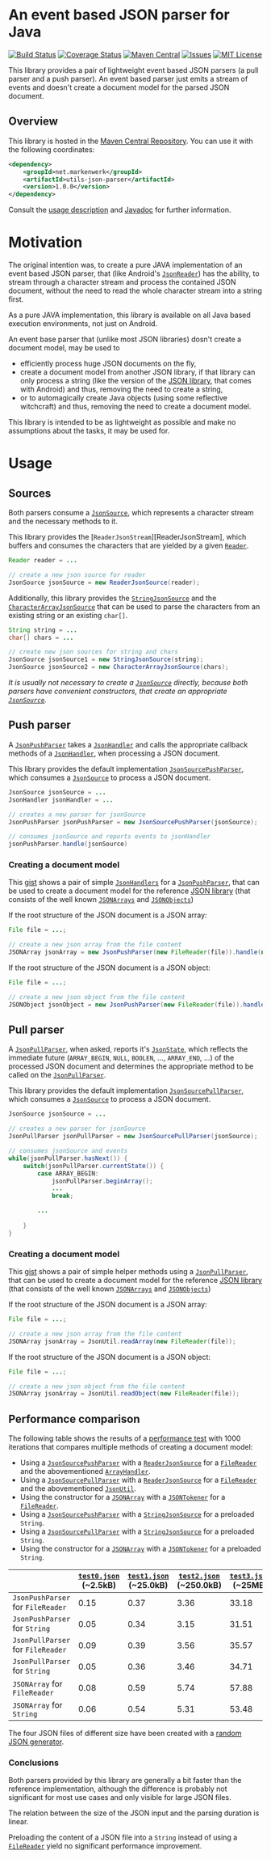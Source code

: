 # An event based JSON parser for Java

[![Build Status](https://travis-ci.org/markenwerk/java-utils-json-parser.svg?branch=master)](https://travis-ci.org/markenwerk/java-utils-json-parser)
[![Coverage Status](https://coveralls.io/repos/github/markenwerk/java-utils-data-fetcher/badge.svg?branch=master)](https://coveralls.io/github/markenwerk/java-utils-data-fetcher?branch=master)
[![Maven Central](https://maven-badges.herokuapp.com/maven-central/net.markenwerk/utils-json-parser/badge.svg)](https://maven-badges.herokuapp.com/maven-central/net.markenwerk/utils-json-parser)
[![Issues](https://img.shields.io/github/issues/markenwerk/java-utils-json-parser.svg)](https://github.com/markenwerk/java-utils-json-parser/issues)
[![MIT License](https://img.shields.io/badge/license-MIT-brightgreen.svg)](https://github.com/markenwerk/java-utils-json-parser/blob/master/LICENSE)

This library provides a pair of lightweight event based JSON parsers (a pull parser and a push parser). An event based parser just emits a stream of events and doesn't create a document model for the parsed JSON document.

## Overview

This library is hosted in the [Maven Central Repository](https://maven-badges.herokuapp.com/maven-central/net.markenwerk/utils-json-parser). You can use it with the following coordinates:

```xml
<dependency>
	<groupId>net.markenwerk</groupId>
	<artifactId>utils-json-parser</artifactId>
	<version>1.0.0</version>
</dependency>
```

Consult the [usage description](#usage) and [Javadoc](http://markenwerk.github.io/java-utils-json-parser/javadoc/index.html) for further information.

# Motivation

The original intention was, to create a pure JAVA implementation of an event based JSON parser, that  (like Android's [`JsonReader`](https://developer.android.com/reference/android/util/JsonReader.html)) has the ability, to stream through a character stream and process the contained JSON document, without the need to read the whole character stream into a string first.

As a pure JAVA implementation, this library is available on all Java based execution environments, not just on Android.

An event base parser that (unlike most JSON libraries) dosn't create a document model, may be used to

 - efficiently process huge JSON documents on the fly,
 - create a document model from another JSON library, if that library can only process a string (like the version of the [JSON library](http://mvnrepository.com/artifact/org.json/json/20080701), that comes with Android) and thus, removing the need to create a string, 
 - or to automagically create Java objects (using some reflective witchcraft) and thus, removing the need to create a document model.
 
This library is intended to be as lightweight as possible and make no assumptions about the tasks, it may be used for.
 
# Usage

## Sources

Both parsers consume a [`JsonSource`][JsonSource], which represents a character stream and the necessary methods to it.

This library provides the [`ReaderJsonStream`][ReaderJsonStream], which buffers and consumes the characters that are yielded by a given [`Reader`][Reader].

```java
Reader reader = ...

// create a new json source for reader
JsonSource jsonSource = new ReaderJsonSource(reader);
```

Additionally, this library provides the [`StringJsonSource`][StringJsonSource] and the [`CharacterArrayJsonSource`][CharacterArrayJsonSource] that can be used to parse the characters from an existing string or an existing `char[]`.

```java
String string = ...
char[] chars = ...

// create new json sources for string and chars
JsonSource jsonSource1 = new StringJsonSource(string);
JsonSource jsonSource2 = new CharacterArrayJsonSource(chars);
```

*It is usually not necessary to create a [`JsonSource`][JsonSource] directly, because both parsers have convenient constructors, that create an appropriate [`JsonSource`][JsonSource].*

## Push parser

A [`JsonPushParser`][JsonPushParser] takes a [`JsonHandler`][JsonHandler] and calls the appropriate callback methods of a [`JsonHandler`][JsonHandler], when processing a JSON document.

This library provides the default implementation [`JsonSourcePushParser`][JsonSourcePushParser], which consumes a [`JsonSource`][JsonSource] to process a JSON document.

```java
JsonSource jsonSource = ...
JsonHandler jsonHandler = ...

// creates a new parser for jsonSource
JsonPushParser jsonPushParser = new JsonSourcePushParser(jsonSource);

// consumes jsonSource and reports events to jsonHandler
jsonPushParser.handle(jsonSource)
```

### Creating a document model

This [gist](https://gist.github.com/toKrause/ef6b3f3f060640f8620c) shows a pair of simple [`JsonHandlers`][JsonHandler] for a [`JsonPushParser`][JsonPushParser], that can be used to create a document model for the reference [JSON library](http://mvnrepository.com/artifact/org.json/json/20160212) (that consists of the well known [`JSONArrays`][JSONArray] and [`JSONObjects`][JSONObject])

If the root structure of the JSON document is a JSON array:

```java
File file = ...;

// create a new json array from the file content
JSONArray jsonArray = new JsonPushParser(new FileReader(file)).handle(new ArrayHandler());
```

If the root structure of the JSON document is a JSON object:

```java
File file = ...;

// create a new json object from the file content
JSONObject jsonObject = new JsonPushParser(new FileReader(file)).handle(new ObjectHandler());
```

## Pull parser

A [`JsonPullParser`][JsonPullParser], when asked, reports it's [`JsonState`][JsonState], which reflects the immediate future (`ARRAY_BEGIN`, `NULL`, `BOOLEN`, ..., `ARRAY_END`, ...) of the processed JSON document and determines the appropriate method to be called on the [`JsonPullParser`][JsonPullParser].

This library provides the default implementation [`JsonSourcePullParser`][JsonSourcePullParser], which consumes a [`JsonSource`][JsonSource] to process a JSON document.

```java
JsonSource jsonSource = ...

// creates a new parser for jsonSource
JsonPullParser jsonPullParser = new JsonSourcePullParser(jsonSource);

// consumes jsonSource and events
while(jsonPullParser.hasNext()) {
	switch(jsonPullParser.currentState()) {
		case ARRAY_BEGIN:
			jsonPullParser.beginArray();
			...
			break;

		...
		
	}
}
```

### Creating a document model

This [gist](https://gist.github.com/toKrause/95944d3069b5422ee45f) shows a pair of simple helper methods using a [`JsonPullParser`][JsonPullParser], that can be used to create a document model for the reference [JSON library](http://mvnrepository.com/artifact/org.json/json/20160212) (that consists of the well known [`JSONArrays`][JSONArray] and [`JSONObjects`][JSONObject])

If the root structure of the JSON document is a JSON array:

```java
File file = ...;

// create a new json array from the file content
JSONArray jsonArray = JsonUtil.readArray(new FileReader(file));
```

If the root structure of the JSON document is a JSON object:

```java
File file = ...;

// create a new json object from the file content
JSONArray jsonArray = JsonUtil.readObject(new FileReader(file));
```

## Performance comparison

The following table shows the results of a [performance test](https://gist.github.com/toKrause/2227e1d4d2d2557db60b#file-test-java) with 1000 iterations that compares multiple methods of creating a document model:

- Using a [`JsonSourcePushParser`][JsonSourcePushParser] with a [`ReaderJsonSource`][ReaderJsonSource] for a [`FileReader`][FileReader] and the abovementioned [`ArrayHandler`][ArrayHandler].
- Using a [`JsonSourcePullParser`][JsonSourcePullParser] with a [`ReaderJsonSource`][ReaderJsonSource] for a [`FileReader`][FileReader] and the abovementioned [`JsonUtil`][JsonUtil].
- Using the constructor for a [`JSONArray`][JSONArray] with a [`JSONTokener`][JSONTokener] for a [`FileReader`][FileReader].
- Using a [`JsonSourcePushParser`][JsonSourcePushParser] with a [`StringJsonSource`][StringJsonSource] for a preloaded `String`.
- Using a [`JsonSourcePullParser`][JsonSourcePullParser] with a [`StringJsonSource`][StringJsonSource] for a preloaded `String`.
- Using the constructor for a [`JSONArray`][JSONArray] with a [`JSONTokener`][JSONTokener] for a preloaded `String`.

|| [`test0.json`](https://gist.githubusercontent.com/toKrause/2227e1d4d2d2557db60b/raw/7571076fc88cb2880e466b8f92fd6169a0800841/test0.json) (~2.5kB) | [`test1.json`](https://gist.githubusercontent.com/toKrause/2227e1d4d2d2557db60b/raw/7571076fc88cb2880e466b8f92fd6169a0800841/test1.json) (~25.0kB) | [`test2.json`](https://gist.githubusercontent.com/toKrause/2227e1d4d2d2557db60b/raw/7571076fc88cb2880e466b8f92fd6169a0800841/test2.json) (~250.0kB) | [`test3.json`](https://gist.githubusercontent.com/toKrause/2227e1d4d2d2557db60b/raw/7571076fc88cb2880e466b8f92fd6169a0800841/test3.json) (~25MB) |
|-----------------------------------|-----------------------|------------------------|-------------------------|----------------------|
| `JsonPushParser` for `FileReader` | 0.15                  | 0.37                   | 3.36                    | 33.18                |
| `JsonPushParser` for `String`     | 0.05                  | 0.34                   | 3.15                    | 31.51                |
| `JsonPullParser` for `FileReader` | 0.09                  | 0.39                   | 3.56                    | 35.57                |
| `JsonPullParser` for `String`     | 0.05                  | 0.36                   | 3.46                    | 34.71                |
| `JSONArray` for `FileReader`      | 0.08                  | 0.59                   | 5.74                    | 57.88                |
| `JSONArray` for `String`          | 0.06                  | 0.54                   | 5.31                    | 53.48                |

The four JSON files of different size have been created with a [random JSON generator](http://www.json-generator.com/).

### Conclusions

Both parsers provided by this library are generally a bit faster than the reference implementation, although the difference is probably not significant for most use cases and only visible for large JSON files.

The relation between the size of the JSON input and the parsing duration is linear.

Preloading the content of a JSON file into a `String` instead of using a [`FileReader`][FileReader] yield no significant performance improvement.


[CharacterArrayJsonSource]: https://markenwerk.github.io/java-utils-json-parser/index.html?net/markenwerk/utils/json/parser/CharacterArrayJsonSource.html
[JsonHandler]: https://markenwerk.github.io/java-utils-json-parser/index.html?net/markenwerk/utils/json/parser/JsonHandler.html
[JsonPullParser]: https://markenwerk.github.io/java-utils-json-parser/index.html?net/markenwerk/utils/json/parser/JsonPullParser.html
[JsonPushParser]: https://markenwerk.github.io/java-utils-json-parser/index.html?net/markenwerk/utils/json/parser/JsonPushParser.html
[JsonSource]: https://markenwerk.github.io/java-utils-json-parser/index.html?net/markenwerk/utils/json/parser/JsonSource.html
[JsonSourcePullParser]: https://markenwerk.github.io/java-utils-json-parser/index.html?net/markenwerk/utils/json/parser/JsonSourcePullParser.html
[JsonSourcePushParser]: https://markenwerk.github.io/java-utils-json-parser/index.html?net/markenwerk/utils/json/parser/JsonSourcePushParser.html
[JsonState]: https://markenwerk.github.io/java-utils-json-parser/index.html?net/markenwerk/utils/json/parser/JsonState.html
[ReaderJsonSource]: https://markenwerk.github.io/java-utils-json-parser/index.html?net/markenwerk/utils/json/parser/ReaderJsonSource.html
[StringJsonSource]: https://markenwerk.github.io/java-utils-json-parser/index.html?net/markenwerk/utils/json/parser/StringJsonSource.html

[JSONArray]: https://stleary.github.io/JSON-java/index.html?org/json/JSONArray.html
[JSONObject]: https://stleary.github.io/JSON-java/index.html?org/json/JSONObject.html
[JSONTokener]: https://stleary.github.io/JSON-java/index.html?org/json/JSONTokener.html

[FileReader]: http://docs.oracle.com/javase/8/docs/api/index.html?java/io/FileReader.html
[Reader]: http://docs.oracle.com/javase/8/docs/api/index.html?java/io/Reader.html

[ArrayHandler]: https://gist.github.com/toKrause/ef6b3f3f060640f8620c#file-arrayhandler-java
[JsonUtil]: https://gist.github.com/toKrause/95944d3069b5422ee45f#file-jsonutil-java